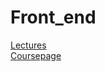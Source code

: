 # Front_end
[Lectures](https://www.youtube.com/watch?v=T__tt-3aQAQ&list=PLi2pCZz5m6GHzROMkaqo5HuMoa2GvOYf3)<br>
[Coursepage](https://cgi.cse.unsw.edu.au/~cs6080/22T3/)
